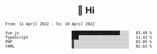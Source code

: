 <h1 align="center">👋 Hi</h1>
<!-- <h3 align="center">An enthusiastic frontend developer</h3> -->

<!--START_SECTION:waka-->

```text
From: 11 April 2022 - To: 18 April 2022

Vue.js                       █████████████████████░░░░   83.49 %
TypeScript                   ███░░░░░░░░░░░░░░░░░░░░░░   11.43 %
PHP                          ▓░░░░░░░░░░░░░░░░░░░░░░░░   03.05 %
YAML                         ▓░░░░░░░░░░░░░░░░░░░░░░░░   02.03 %
```

<!--END_SECTION:waka-->
